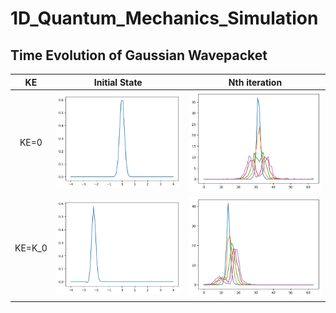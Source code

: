 # 1D_Quantum_Mechanics_Simulation
## Time Evolution of Gaussian Wavepacket 


| KE            |  Initial State |  Nth iteration |
:-------------------------:|:-------------------------:|:-------------------------:
KE=0 |  ![alt text](images/image.png) | ![alt text](images/image-1.png)
KE=K_0  |  ![alt text](images/image-2.png) | ![alt text](images/image-3.png)
